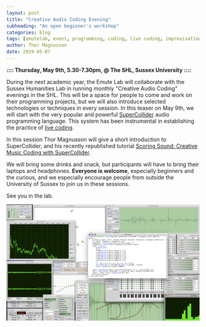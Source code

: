 ```yaml
---
layout: post
title: "Creative Audio Coding Evening"
subheading: "An open beginner's workshop"
categories: blog
tags: [emutelab, event, programming, coding, live coding, improvisation, audiovisual]
author: Thor Magnusson
date: 2019-05-07
---
```



**:::: Thursday, May 9th, 5.30-7.30pm, @ The SHL, Sussex University ::::**

During the next academic year, the Emute Lab will collaborate with the Sussex Humanities Lab in running monthly "Creative Audio Coding" evenings in the SHL. This will be a space for people to come and work on their programming projects, but we will also introduce selected technologies or techniques in every session. In this teaser on May 9th, we will start with the very popular and powerful <a href="https://supercollider.github.io">SuperCollider</a> audio programming language. This system has been instrumental in establishing the practice of <a href="http://www.toplap.org">live coding</a>. 

In this session Thor Magnusson will give a short introduction to SuperCollider, and his recently republished tutorial <a href="https://leanpub.com/ScoringSound">Scoring Sound: Creative Music Coding with SuperCollider</a>.

We will bring some drinks and snack, but participants will have to bring their laptops and headphones. **Everyone is welcome**, especially beginners and the curious, and we especially encourage people from outside the University of Sussex to join us in these sessions.

See you in the lab.

![SuperCollider](/img/supercollider.png)
